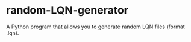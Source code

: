 # random-LQN-generator

A Python program that allows you to generate random LQN files (format .lqn).